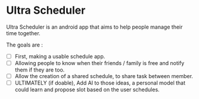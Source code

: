 # Ultra Scheduler
Ultra  Scheduler is an android app that aims to help people manage their time together.

The goals are :
- [ ] First, making a usable schedule app.
- [ ] Allowing people to know when their friends / family is free and notify them if they are too.
- [ ] Allow the creation of a shared schedule, to share task between member.
- [ ] ULTIMATELY (if doable), Add AI to those ideas, a personal model that could learn and propose slot based on the user schedules.

